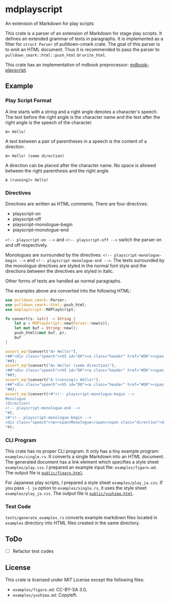 # mdplayscript

An extension of Markdown for play scripts

This crate is a parser of an extension of Markdown for stage play scripts.
It defines an extended grammar of texts in paragraphs.
It is implemented as a filter for `struct Parser` of pulldown-cmark crate.
The goal of this parser is to emit an HTML document.
Thus it is recommended to pass the parser to `pulldown_cmark::html::push_html` or `write_html`.

This crate has an implementation of mdbook preprocessor:
[mdbook-playscript](https://github.com/ShotaroTsuji/mdbook-playscript).

## Example

### Play Script Format

A line starts with a string and a right angle denotes a character's speech.
The text before the right angle is the character name and the text after the right angle
is the speech of the character.

```ignore
A> Hello!
```

A text between a pair of parentheses in a speech is the content of a direction.

```ignore
A> Hello! (some direction)
```

A direction can be placed after the character name.
No space is allowed between the right parenthesis and the right angle.

```ignore
A (running)> Hello!
```

### Directives

Directives are written as HTML comments.
There are four directives:
- playscript-on
- playscript-off
- playscript-monologue-begin
- playscript-monologue-end

`<!-- playscript-on -->` and `<!-- playscript-off -->` switch the parser on and off
respectively.

Monologues are surrounded by the directives: `<!-- playscript-monologue-begin -->`
and `<!-- playscript-monologue-end -->`.
The texts surrounded by the monologue directives are styled in the normal font style and the
directions between the directives are styled in italic.

Other forms of texts are handled as normal paragraphs.

The examples above are converted into the following HTML:

```rust
use pulldown_cmark::Parser;
use pulldown_cmark::html::push_html;
use mdplayscript::MdPlayScript;

fn convert(s: &str) -> String {
    let p = MdPlayScript::new(Parser::new(s));
    let mut buf = String::new();
    push_html(&mut buf, p);
    buf
}

assert_eq!(convert("A> Hello!"),
r##"<div class="speech"><h5 id="D0"><a class="header" href="#D0"><span class="character">A</span></a></h5><p><span>Hello!</span></p></div>
"##);
assert_eq!(convert("A> Hello! (some direction)"),
r##"<div class="speech"><h5 id="D0"><a class="header" href="#D0"><span class="character">A</span></a></h5><p><span>Hello!</span><span class="direction">some direction</span></p></div>
"##);
assert_eq!(convert("A (running)> Hello!"),
r##"<div class="speech"><h5 id="D0"><a class="header" href="#D0"><span class="character">A</span><span class="direction">running</span></a></h5><p><span>Hello!</span></p></div>
"##);
assert_eq!(convert(r#"<!-- playscript-monologue-begin -->
Monologue
(direction)
<!-- playscript-monologue-end -->
"#),
r#"<!-- playscript-monologue-begin -->
<div class="speech"><p><span>Monologue</span><span class="direction">direction</span></p></div><!-- playscript-monologue-end -->
"#);
```

### CLI Program

This crate has no proper CLI program. It only has a tiny example program: `examples/single.rs`.
It converts a single Markdown into an HTML document.
The generated document has a link element which specifies a style sheet `examples/play.css`.
I prepared an example input file: `examples/figaro.md`.
The output file is
[`public/figaro.html`](https://shotarotsuji.github.io/mdplayscript/figaro.html).

For Japanese play scripts, I prepared a style sheet `examples/play_ja.css`.
If you pass `-l ja` option to `examples/single.rs`, it uses the style sheet
`examples/play_ja.css`.
The output file is
[`public/yushima.html`](https://shotarotsuji.github.io/mdplayscript/yushima.html).

### Test Code

`tests/generate_examples.rs` converts example markdown files located in `examples` directory into HTML files created in the same directory.

## ToDo

- [ ] Refactor test codes

## License

This crate is licensed under MIT License except the following files:
- `examples/figaro.md`: CC-BY-SA 3.0,
- `examples/yushima.md`: Copyleft.
